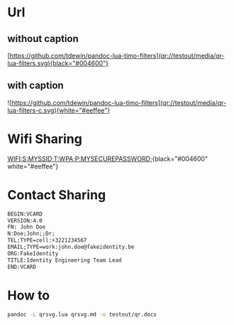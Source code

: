 # Url
## without caption
[https://github.com/tdewin/pandoc-lua-timo-filters](qr://testout/media/qr-lua-filters.svg){black="#004600"}

## with caption
![https://github.com/tdewin/pandoc-lua-timo-filters](qr://testout/media/qr-lua-filters-c.svg){white="#eeffee"}

# Wifi Sharing

[WIFI:S:MYSSID;T:WPA;P:MYSECUREPASSWORD;](qr://testout/media/wifi.svg){black="#004600" white="#eeffee"}

# Contact Sharing

```qr://testout/media/vcard.svg {black="#004600" white="#eeffee" alt="vCard" docsz="near600"}
BEGIN:VCARD
VERSION:4.0
FN: John Doe
N:Doe;John;;Dr;
TEL;TYPE=cell:+3221234567
EMAIL;TYPE=work:john.doe@fakeidentity.be
ORG:FakeIdentity
TITLE:Identity Engineering Team Lead
END:VCARD
```


# How to

```bash
pandoc -L qrsvg.lua qrsvg.md -o testout/qr.docx
```